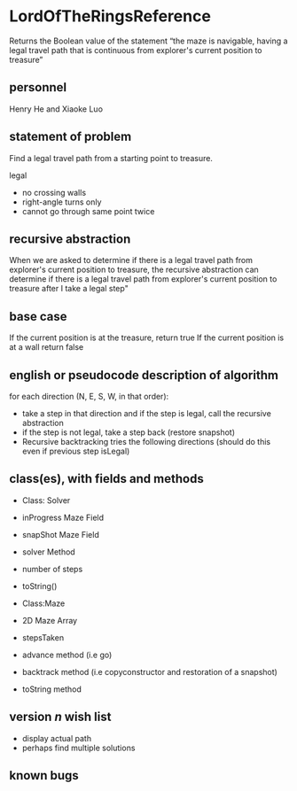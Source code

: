 # LordOfTheRingsReference

Returns the Boolean value of the statement “the maze is navigable, having a legal travel path that is continuous from explorer's current position to treasure”

## personnel
Henry He and Xiaoke Luo

## statement of problem

Find a legal travel path from a starting point to treasure.

legal
 * no crossing walls
 * right-angle turns only
 * cannot go through same point twice

## recursive abstraction

When we are asked to determine if there is a legal travel path from explorer's current position to treasure, the recursive abstraction can determine if there is a legal travel path from explorer's current position to treasure after I take a legal step"

## base case

If the current position is at the treasure, return true
If the current position is at a wall return false

## english or pseudocode description of algorithm

for each direction (N, E, S, W, in that order):
 * take a step in that direction and if the step is legal, call the recursive abstraction
 * if the step is not legal, take a step back (restore snapshot)
 * Recursive backtracking tries the following directions (should do this even if previous step isLegal)
 
## class(es), with fields and methods
 * Class: Solver
 * inProgress Maze Field
 * snapShot Maze Field
 * solver Method
 * number of steps
 * toString()


 * Class:Maze
 * 2D Maze Array
 * stepsTaken
 * advance method (i.e go)
 * backtrack method (i.e copyconstructor and restoration of a snapshot)
 * toString method
## version *n* wish list

 * display actual path
 * perhaps find multiple solutions

## known bugs

